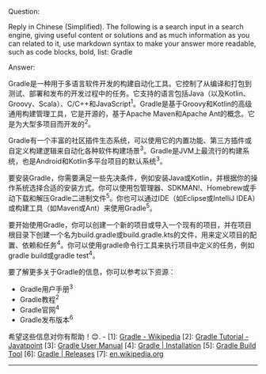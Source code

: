 Question:

Reply in Chinese (Simplified).
The following is a search input in a search engine, giving useful content or solutions and as much information as you can related to it, use markdown syntax to make your answer more readable, such as code blocks, bold, list:
Gradle

Answer:

Gradle是一种用于多语言软件开发的构建自动化工具。它控制了从编译和打包到测试、部署和发布的开发过程中的任务。它支持的语言包括Java（以及Kotlin、Groovy、Scala）、C/C++和JavaScript<sup>1</sup>。Gradle是基于Groovy和Kotlin的高级通用构建管理工具，它是开源的，基于Apache Maven和Apache Ant的概念。它是为大型多项目而开发的<sup>2</sup>。

Gradle有一个丰富的社区插件生态系统，可以使用它的内置功能、第三方插件或自定义构建逻辑来自动化各种软件构建场景<sup>3</sup>。Gradle是JVM上最流行的构建系统，也是Android和Kotlin多平台项目的默认系统<sup>3</sup>。

要安装Gradle，你需要满足一些先决条件，例如安装Java或Kotlin，并根据你的操作系统选择合适的安装方式。你可以使用包管理器、SDKMAN!、Homebrew或手动下载和解压Gradle二进制文件<sup>5</sup>。你也可以通过IDE（如Eclipse或IntelliJ IDEA）或构建工具（如Maven或Ant）来使用Gradle<sup>5</sup>。

要开始使用Gradle，你可以创建一个新的项目或导入一个现有的项目，并在项目根目录下创建一个名为build.gradle或build.gradle.kts的文件，用来定义项目的配置、依赖和任务<sup>4</sup>。你可以使用gradle命令行工具来执行项目中定义的任务，例如gradle build或gradle test<sup>4</sup>。

要了解更多关于Gradle的信息，你可以参考以下资源：

- Gradle用户手册<sup>3</sup>
- Gradle教程<sup>2</sup>
- Gradle官网<sup>4</sup>
- Gradle发布版本<sup>6</sup>

希望这些信息对你有帮助！😊.
\-
\[1]: [Gradle - Wikipedia](https://en.wikipedia.org/wiki/Gradle)
\[2]: [Gradle Tutorial - Javatpoint](https://www.javatpoint.com/gradle)
\[3]: [Gradle User Manual](https://docs.gradle.org/)
\[4]: [Gradle | Installation](https://gradle.org/install/)
\[5]: [Gradle Build Tool](https://gradle.org/)
\[6]: [Gradle | Releases](https://gradle.org/releases/)
\[7]: [en.wikipedia.org](https://en.wikipedia.org/wiki/Gradle)

<hr/>

